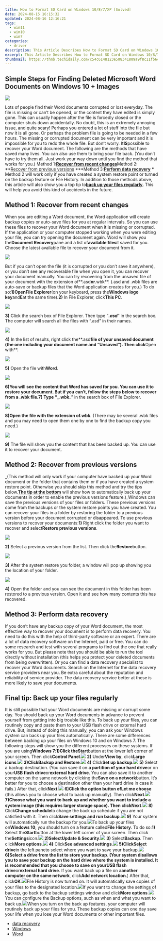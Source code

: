 ```yaml
---
title: How to Format SD Card on Windows 10/8/7/XP [Solved]
date: 2024-08-15 16:15:32
updated: 2024-08-16 12:16:21
tags:
  - win11
  - win10
  - win7
categories:
  - driver
description: This Article Describes How to Format SD Card on Windows 10/8/7/XP [Solved]
excerpt: This Article Describes How to Format SD Card on Windows 10/8/7/XP [Solved]
thumbnail: https://thmb.techidaily.com/c54c6148123e508341809a9f8c11fb6ca2958cb786ab2471b34202053c6a9248.jpg
---
```


## Simple Steps for Finding Deleted Microsoft Word Documents on Windows 10 + Images

![](https://images.drivereasy.com/wp-content/uploads/2017/10/img_59f6ec66e0685.png)

Lots of people find their Word documents corrupted or lost everyday. The file is missing or can’t be opened, or the content they have edited is simply gone. This can usually happen after the file is forcedly closed or the computer shuts down accidentally. No doubt, this is an extremely annoying issue, and quite scary! Perhaps you entered a lot of stuff into the file but now it is all gone. Or perhaps the problem file is going to be needed in a few hours. The missing or corrupted document can be very important and it is impossible for you to redo the whole file. But don’t worry. It**IS**possible to recover your Word document. The following are the methods that have saved many lives. You can also use them to bring your file back. (You don’t have to try them all. Just work your way down until you find the method that works for you.) Method 1:[**Recover from recent changes**](https://tools.techidaily.com/drivereasy/download/)Method 2: **[Recover from previous versions](https://tools.techidaily.com/drivereasy/download/) \***Method 3:[**Perform data recovery**](https://tools.techidaily.com/drivereasy/download/) **\*** Method 2 will work only if you have created a system restore point or turned on the backup feature or File History. In addition to those methods above, this article will also show you a top tip to[**back up your files regularly**](https://tools.techidaily.com/drivereasy/download/). This will help you avoid this kind of accidents in the future.

## Method 1: Recover from recent changes

When you are editing a Word document, the Word application will create backup copies or auto-save files for you at regular intervals. So you can use these files to recover your Word document when it is missing or corrupted. If the application or your computer stopped working when you were editing your file, you can try opening the document again. Word will show you the**Document Recovery**pane and a list of**available files**it saved for you. Choose the latest available file to recover your document from it.

![](https://images.drivereasy.com/wp-content/uploads/2017/10/img_59f6fa665126b.png)

But if you can’t open the file (it is corrupted or you don’t save it anywhere), or you don’t see any recoverable file when you open it, you can recover your document manually. You can try recovering from the unsaved file of your document with the extension of**.asd**or**.wbk**. (.asd and .wbk files are auto-save or backup files that the Word application creates for you.) To do so:**1)**Open**File Explorer**(on your keyboard, press the**Windows logo key**and**E**at the same time).**2)** In File Explorer, click**This PC**.

![](https://images.drivereasy.com/wp-content/uploads/2017/10/img_59f6fe96edbca.jpg)

**3)** Click the search box of File Explorer. Then type “_**.asd**_” in the search box. The computer will search all the files with “.asd” in their names.

![](https://images.drivereasy.com/wp-content/uploads/2017/10/img_59f6ff8a887c6.png)

**4)** In the list of results, right click the**.asd**file of your unsaved document (the one including your document name and “Unsaved”). Then click**Open with**.

![](https://images.drivereasy.com/wp-content/uploads/2017/10/img_59f7e381a3e17.jpg)

**5)** Open the file with**Word**.

![](https://images.drivereasy.com/wp-content/uploads/2017/10/img_59f702aa3a705.png)

**6)**You will see the content that Word has saved for you. You can use it to restore your document. But if you can’t, follow the steps below to recover from a .wbk file.**7)** Type “_**.wbk**_” in the search box of File Explorer.

![](https://images.drivereasy.com/wp-content/uploads/2017/10/img_59f7ecb062ac3.png)

**8)**Open the file with the extension of**.wbk**. (There may be several .wbk files and you may need to open them one by one to find the backup copy you need.)

![](https://images.drivereasy.com/wp-content/uploads/2017/10/img_59f7ef9c4c3db.jpg)

**9)** The file will show you the content that has been backed up. You can use it to recover your document.

## Method 2: Recover from previous versions

 _(This method will only work if your computer have backed up your Word document or the folder that contains them or if you have created a system restore point. Otherwise you should skip this method and try the tips below.[**The tip at the bottom**](https://tools.techidaily.com/drivereasy/download/) will show how to automatically back up your documents in order to enable the previous versions feature.)_Windows can save the previous versions of your files or folders. These previous versions come from the backups or the system restore points you have created. You can recover your files in a folder by restoring the folder to a previous version before your document corrupted or disappeared. To use previous versions to recover your documents:**1)** Right click the folder you want to recover and select**Restore previous versions**.

![](https://images.drivereasy.com/wp-content/uploads/2017/10/img_59f8238ac54eb.jpg)

**2)** Select a previous version from the list. Then click the**Restore**button.

![](https://images.drivereasy.com/wp-content/uploads/2017/10/img_59f7f673cc468.png)

**3)** After the system restore you folder, a window will pop up showing you the location of your folder.

![](https://images.drivereasy.com/wp-content/uploads/2017/10/img_59f7f7769689d.png)

**4)** Open the folder and you can see the document in this folder has been restored to a previous version. Open it and see how many contents this has recovered.

## Method 3: Perform data recovery

If you don’t have any backup copy of your Word document, the most effective way to recover your document is to perform data recovery. You need to do this with the help of third-party software or an expert. There are a lot of data recovery software on the Internet, paid or free. You can do some research and test with several programs to find out the one that really works for you. But please note that you should be able to run the tool directly without installation (this helps you protect your deleted documents from being overwritten). Or you can find a data recovery specialist to recover your Word documents. Search on the Internet for the data recovery service providers near you. Be extra careful about the reputation and reliability of service provider. The data recovery service better at these is more likely to save your documents.

## Final tip: Back up your files regularly

It is still possible that your Word documents are missing or corrupt some day. You should back up your Word documents in advance to prevent yourself from getting into big trouble like this. To back up your files, you can routinely copy and paste them to your USB flash drive or external hard drive. But, instead of doing this manually, you can ask your Windows system can back up your files automatically. There are some differences between backing up your files on Windows 10 and on Windows 7\. The following steps will show you the different processes on these systems. If you are using**Windows 7**:**1)**Click the**Start**button at the lower left corner of your screen. Then click**Control Panel**.![](https://images.drivereasy.com/wp-content/uploads/2017/10/img_59edb64de0911.jpg) **2)** Under**View by**, click**Large icons**.![](https://images.drivereasy.com/wp-content/uploads/2017/10/img_59edb6e26b70a.jpg) **3)**Click**Backup and Restore**.![](https://images.drivereasy.com/wp-content/uploads/2017/10/img_59edb7192b08b.jpg) **4)** Click**Set up backup**.![](https://images.drivereasy.com/wp-content/uploads/2017/10/img_59edb796a67b6.jpg) **5)** Select a backup destination. (You can save it on **a partition of your hard drive**or on your**USB flash drive**or**external hard drive**. You can also save it to another computer on the same network by clicking the**Save on a network**button. It’s better for you to choose a destination other than your hard drive in case it fails.) After that, click**Next**.![](https://images.drivereasy.com/wp-content/uploads/2017/10/img_59edbb5cecef7.jpg) **6)**Click the option button of**Let me choose** (this allows you to choose what to back up manually). Then click**Next**.![](https://images.drivereasy.com/wp-content/uploads/2017/10/img_59edbd337d399.jpg) **7)**Choose what you want to back up and whether you want to include a system image (this requires larger storage space). Then click**Next**.![](https://images.drivereasy.com/wp-content/uploads/2017/10/img_59edbda6df21f.jpg) **8)** Click**Change schedule**to change the back up schedule if you are not satisfied with it. Then click**Save settings and run backup**.![](https://images.drivereasy.com/wp-content/uploads/2017/10/img_59edbe5c7c029.jpg) **9)** Your system will automatically run the backup for you.![](https://images.drivereasy.com/wp-content/uploads/2017/10/img_59edbfcd8413e.jpg)To back up your files on**Windows 10**, you should turn on a feature called**File History**. To do so:**1)** Select the**Start**button at the lower left corner of your screen. Then click the**Settings**icon.![](https://images.drivereasy.com/wp-content/uploads/2017/10/img_59edc15a8c889.png) **2)**Select**Update & Security**.![](https://images.drivereasy.com/wp-content/uploads/2017/10/img_59edc2e084454.png) **3)** Select**Backup**. Then click**More options**.![](https://images.drivereasy.com/wp-content/uploads/2017/10/img_59edc322c7cee.jpg) **4)** Click**See advanced settings**.![](https://images.drivereasy.com/wp-content/uploads/2017/10/img_59edc35927405.png) **5)**Click**Select drive**in the left paneto select where you want to save your backup.![](https://images.drivereasy.com/wp-content/uploads/2017/10/img_59eea722a8862.png) **6)**Select a drive from the list to store your backup. (Your system disallows you to save your backup on the hard drive where the system is installed. It is recommended that you choose to save on your**USB flash drive**or**external hard drive**. If you want back up a file on a**another computer on the same network**, click**Add network location**.) After that, click**OK**.![](https://images.drivereasy.com/wp-content/uploads/2017/10/img_59edc5379b716.png)File History is now turned on. It will automatically save copies of your files to the designated location.![](https://images.drivereasy.com/wp-content/uploads/2017/10/img_59edc5bd46507.png)If you want to change the settings of backup, go back to the backup settings window and click**More options**.![](https://images.drivereasy.com/wp-content/uploads/2017/10/img_59edc6337d321.jpg)You can configure the Backup options, such as when and what you want to back up.![](https://images.drivereasy.com/wp-content/uploads/2017/10/img_59edc6b452853.png)When you turn on the back up features, your computer will routinely back up your files for you. These backup copies can one day save your life when you lose your Word documents or other important files.

* [data recovery](https://tools.techidaily.com/drivereasy/download/)
* [Windows](https://tools.techidaily.com/drivereasy/download/)
* [Word](https://tools.techidaily.com/drivereasy/download/)

<ins class="adsbygoogle"
     style="display:block"
     data-ad-format="autorelaxed"
     data-ad-client="ca-pub-7571918770474297"
     data-ad-slot="1223367746"></ins>



<ins class="adsbygoogle"
     style="display:block"
     data-ad-client="ca-pub-7571918770474297"
     data-ad-slot="8358498916"
     data-ad-format="auto"
     data-full-width-responsive="true"></ins>
